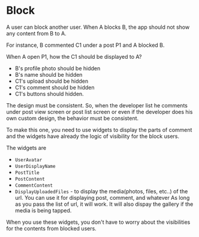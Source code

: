 # Block

A user can block another user. When A blocks B, the app should not show any content from B to A.

For instance, B commented C1 under a post P1 and A blocked B.

When A open P1, how the C1 should be displayed to A?

- B's profile photo should be hidden
- B's name should be hidden
- C1's upload should be hidden
- C1's comment should be hidden
- C1's buttons should hidden.

The design must be consistent. So, when the developer list he comments under post view screen or post list screen or even if the developer does his own custom design, the behavior must be consistent.


To make this one, you need to use widgets to display the parts of comment and the widgets have already the logic of visibility for the block users.

The widgets are

- `UserAvatar`
- `UserDisplayName`
- `PostTitle`
- `PostContent`
- `CommentContent`
- `DisplayUploadedFiles` - to display the media(photos, files, etc..) of the url. You can use it for displaying post, comment, and whatever As long as you pass the list of url, it will work. It will also dispay the gallery if the media is being tapped.

When you use these widgets, you don't have to worry about the visibilities for the contents from blocked users.

